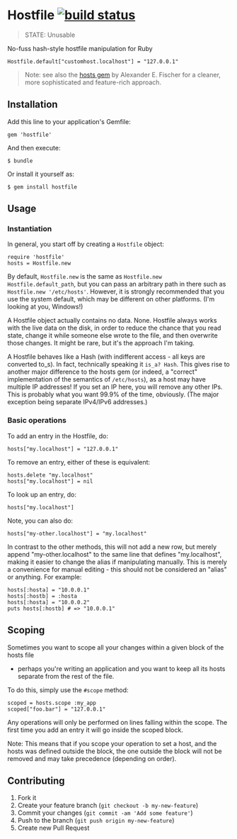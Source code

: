# Hostfile [![build status](https://secure.travis-ci.org/agnoster/hostfile.png?branch=master)](http://travis-ci.org/agnoster/hostfile)

> STATE: Unusable

No-fuss hash-style hostfile manipulation for Ruby

    Hostfile.default["customhost.localhost"] = "127.0.0.1"

> Note: see also the [hosts gem] by Alexander E. Fischer for a cleaner, more
> sophisticated and feature-rich approach.

## Installation

Add this line to your application's Gemfile:

    gem 'hostfile'

And then execute:

    $ bundle

Or install it yourself as:

    $ gem install hostfile

## Usage

### Instantiation

In general, you start off by creating a `Hostfile` object:

    require 'hostfile'
    hosts = Hostfile.new

By default, `Hostfile.new` is the same as `Hostfile.new Hostfile.default_path`, but
you can pass an arbitrary path in there such as `Hostfile.new '/etc/hosts'`.
However, it is strongly recommended that you use the system default, which may be
different on other platforms. (I'm looking at you, Windows!)

A Hostfile object actually contains no data. None. Hostfile always works with the
live data on the disk, in order to reduce the chance that you read state, change it
while someone else wrote to the file, and then overwrite those changes. It might be
rare, but it's the approach I'm taking.

A Hostfile behaves like a Hash (with indifferent access - all keys are converted
to_s). In fact, technically speaking it `is_a? Hash`. This gives rise to another
major difference to the hosts gem (or indeed, a "correct" implementation of the
semantics of `/etc/hosts`), as a host may have multiple IP addresses! If you set an
IP here, you will remove any other IPs. This is probably what you want 99.9% of the
time, obviously. (The major exception being separate IPv4/IPv6 addresses.)

### Basic operations

To add an entry in the Hostfile, do:

    hosts["my.localhost"] = "127.0.0.1"

To remove an entry, either of these is equivalent:

    hosts.delete "my.localhost"
    hosts["my.localhost"] = nil

To look up an entry, do:

    hosts["my.localhost"]

Note, you can also do:

    hosts["my-other.localhost"] = "my.localhost"

In contrast to the other methods, this will not add a new row, but merely append
"my-other.localhost" to the same line that defines "my.localhost", making it easier
to change the alias if manipulating manually. This is merely a convenience for
manual editing - this should not be considered an "alias" or anything. For example:

    hosts[:hosta] = "10.0.0.1"
    hosts[:hostb] = :hosta
    hosts[:hosta] = "10.0.0.2"
    puts hosts[:hostb] # => "10.0.0.1"

## Scoping

Sometimes you want to scope all your changes within a given block of the hosts file
- perhaps you're writing an application and you want to keep all its hosts separate
from the rest of the file.

To do this, simply use the `#scope` method:

    scoped = hosts.scope :my_app
    scoped["foo.bar"] = "127.0.0.1"

Any operations will only be performed on lines falling within the scope. The first
time you add an entry it will go inside the scoped block.

Note: This means that if you scope your operation to set a host, and the hosts was
defined outside the block, the one outside the block will not be removed and may
take precedence (depending on order).

## Contributing

1. Fork it
2. Create your feature branch (`git checkout -b my-new-feature`)
3. Commit your changes (`git commit -am 'Add some feature'`)
4. Push to the branch (`git push origin my-new-feature`)
5. Create new Pull Request

[hosts gem]: https://github.com/aef/hosts "hosts gem by Alexander E. Fischer on Github"
